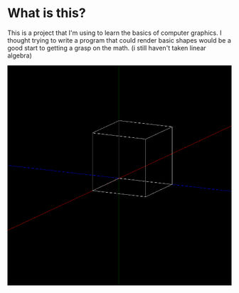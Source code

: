 # What is this?

This is a project that I'm using to learn the basics of computer graphics.
I thought trying to write a program that could render basic shapes would be a good start to getting a grasp on the math.
(i still haven't taken linear algebra)

![cube-render.png](./.attachments/cube-render.png)
